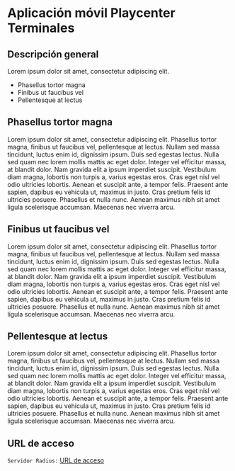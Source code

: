 # Aplicación móvil Playcenter Terminales
## Descripción general
Lorem ipsum dolor sit amet, consectetur adipiscing elit. 
-   Phasellus tortor magna
-   Finibus ut faucibus vel
-   Pellentesque at lectus

## Phasellus tortor magna
Lorem ipsum dolor sit amet, consectetur adipiscing elit. Phasellus tortor magna, finibus ut faucibus vel, pellentesque at lectus. Nullam sed massa tincidunt, luctus enim id, dignissim ipsum. Duis sed egestas lectus. Nulla sed quam nec lorem mollis mattis ac eget dolor. Integer vel efficitur massa, at blandit dolor. Nam gravida elit a ipsum imperdiet suscipit. Vestibulum diam magna, lobortis non turpis a, varius egestas eros. Cras eget nisl vel odio ultricies lobortis. Aenean et suscipit ante, a tempor felis. Praesent ante sapien, dapibus eu vehicula ut, maximus in justo. Cras pretium felis id ultricies posuere. Phasellus et nulla nunc. Aenean maximus nibh sit amet ligula scelerisque accumsan. Maecenas nec viverra arcu.

## Finibus ut faucibus vel
Lorem ipsum dolor sit amet,  consectetur adipiscing elit. Phasellus tortor magna, finibus ut faucibus vel, pellentesque at lectus. Nullam sed massa tincidunt, luctus enim id, dignissim ipsum. Duis sed egestas lectus. Nulla sed quam nec lorem mollis mattis ac eget dolor. Integer vel efficitur massa, at blandit dolor. Nam gravida elit a ipsum imperdiet suscipit. Vestibulum diam magna, lobortis non turpis a, varius egestas eros. Cras eget nisl vel odio ultricies lobortis. Aenean et suscipit ante, a tempor felis. Praesent ante sapien, dapibus eu vehicula ut, maximus in justo. Cras pretium felis id ultricies posuere. Phasellus et nulla nunc. Aenean maximus nibh sit amet ligula scelerisque accumsan. Maecenas nec viverra arcu.

## Pellentesque at lectus
Lorem ipsum dolor sit amet, consectetur adipiscing elit. Phasellus tortor magna, finibus ut faucibus vel, pellentesque at lectus. Nullam sed massa tincidunt, luctus enim id, dignissim ipsum. Duis sed egestas lectus. Nulla sed quam nec lorem mollis mattis ac eget dolor. Integer vel efficitur massa, at blandit dolor. Nam gravida elit a ipsum imperdiet suscipit. Vestibulum diam magna, lobortis non turpis a, varius egestas eros. Cras eget nisl vel odio ultricies lobortis. Aenean et suscipit ante, a tempor felis. Praesent ante sapien, dapibus eu vehicula ut, maximus in justo. Cras pretium felis id ultricies posuere. Phasellus et nulla nunc. Aenean maximus nibh sit amet ligula scelerisque accumsan. Maecenas nec viverra arcu.

## URL de acceso
`Servidor Radius:` [URL de acceso](http://movil.gestsol.cl/portaladministracion) 
